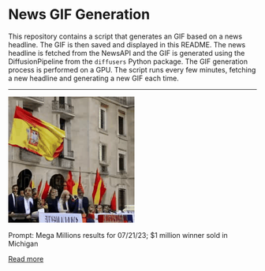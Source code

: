 # News GIF Generation
This repository contains a script that generates an GIF based on a news headline. The GIF is then saved and displayed in this README.
The news headline is fetched from the NewsAPI and the GIF is generated using the DiffusionPipeline from the `diffusers` Python package. The GIF generation process is performed on a GPU.
The script runs every few minutes, fetching a new headline and generating a new GIF each time.

---

![Generated GIF](output.gif?raw=true&v=1690121102)

Prompt: Mega Millions results for 07/21/23; $1 million winner sold in Michigan

[Read more](https://www.mlive.com/lottery/2023/07/mega-millions-results-for-072123-1-million-winner-sold-in-michigan.html)